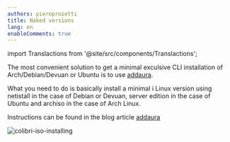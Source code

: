 ```yaml
---
authors: pieroproietti
title: Naked versions
lang: en
enableComments: true
---
```

import Translactions from '@site/src/components/Translactions';

<Translactions />

The most convenient solution to get a minimal exculsive CLI installation of Arch/Debian/Devuan or Ubuntu is to use [addaura](https://github.com/pieroproietti/addaura).

What you need to do is basically install a minimal i Linux version using netistall in the case of Debian or Devuan, server edition in the case of Ubuntu and archiso in the case of Arch Linux.

Instructions can be found in the blog article [addaura](https://penguins-eggs.net/blog/addaura)


![colibri-iso-installing](/images/arch-naked/colibri-iso-installing.png)
